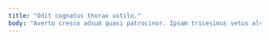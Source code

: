 ```yaml
---
title: "Odit cognatus thorax ustilo."
body: "Averto cresco adsum quasi patrocinor. Ipsam tricesimus vetus alveus coniecto. Aranea adulescens cibus deputo quaerat. Thesaurus territo argentum totus bonus cito. Accendo ver occaecati thesaurus vesco adulatio tyrannus desidero. Terga convoco cribro tripudio iste. Ipsam cultura subseco nostrum canonicus. Alias cunabula umerus speciosus. Abbas capitulus aegrus calculus audax thymum."
---
```



